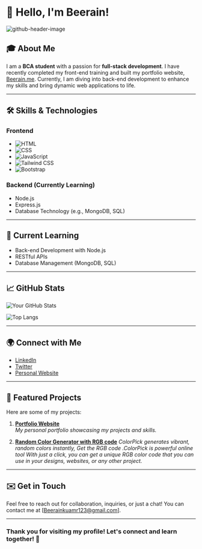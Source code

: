 # 👋 Hello, I'm Beerain!

 ![github-header-image](https://github.com/user-attachments/assets/47b976c3-8768-4480-8565-edf8225a966b)


## 🎓 About Me
I am a **BCA student** with a passion for **full-stack development**. I have recently completed my front-end training and built my portfolio website, [Beerain.me](https://beerain.me). Currently, I am diving into back-end development to enhance my skills and bring dynamic web applications to life.

---

## 🛠 Skills & Technologies

### Frontend
- ![HTML](https://img.shields.io/badge/-HTML-FF5733?style=flat&logo=html5&logoColor=white)
- ![CSS](https://img.shields.io/badge/-CSS-0044CC?style=flat&logo=css3&logoColor=white)
- ![JavaScript](https://img.shields.io/badge/-JavaScript-F7DF1E?style=flat&logo=javascript&logoColor=black)
- ![Tailwind CSS](https://img.shields.io/badge/-Tailwind%20CSS-06B6D4?style=flat&logo=tailwind-css&logoColor=white)
- ![Bootstrap](https://img.shields.io/badge/-Bootstrap-7952B3?style=flat&logo=bootstrap&logoColor=white)

### Backend (Currently Learning)
- Node.js
- Express.js
- Database Technology (e.g., MongoDB, SQL)

---

## 🌱 Current Learning
- Back-end Development with Node.js
- RESTful APIs
- Database Management (MongoDB, SQL)

---

## 📈 GitHub Stats
![Your GitHub Stats](https://github-readme-stats.vercel.app/api?username=beerain-kumar&show_icons=true&theme=dark)

![Top Langs](https://github-readme-stats.vercel.app/api/top-langs/?username=beerain-kumar&layout=compact&theme=dark)

---

## 🌍 Connect with Me
- [LinkedIn](https://www.linkedin.com/in/beerain-k-216843247/) 
- [Twitter](https://x.com/BeerainKumar777) 
- [Personal Website](Beerain.me)

---

## 📝 Featured Projects
Here are some of my projects:

1. **[Portfolio Website](https://beerain.me)**  
   *My personal portfolio showcasing my projects and skills.*

2. **[Random Color Generator with RGB code](https://beerain-kumar.github.io/Random_Colour_Generator/)** 
   *ColorPick generates vibrant, random colors instantly, Get the RGB code .ColorPick is powerful online tool With just a click,
   you can get a unique RGB color code that you can use in your designs, websites, or any other project.*

---

## ✉️ Get in Touch
Feel free to reach out for collaboration, inquiries, or just a chat! You can contact me at [Beerainkuamr123@gmail.com].

---

### Thank you for visiting my profile! Let's connect and learn together! 🚀
